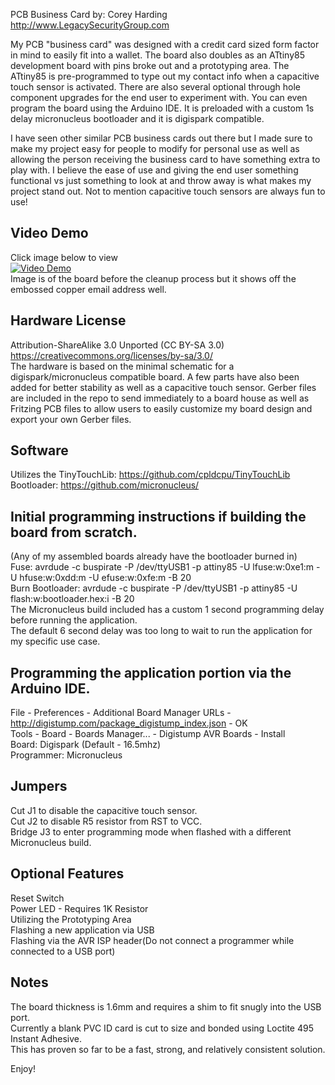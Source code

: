 PCB Business Card by: Corey Harding  
http://www.LegacySecurityGroup.com  
  
My PCB "business card" was designed with a credit card sized form factor in mind to easily fit into a wallet. The board also doubles as an ATtiny85 development board with pins broke out and a prototyping area. The ATtiny85 is pre-programmed to type out my contact info when a capacitive touch sensor is activated. There are also several optional through hole component upgrades for the end user to experiment with. You can even program the board using the Arduino IDE. It is preloaded with a custom 1s delay micronucleus bootloader and it is digispark compatible.  
  
I have seen other similar PCB business cards out there but I made sure to make my project easy for people to modify for personal use as well as allowing the person receiving the business card to have something extra to play with. I believe the ease of use and giving the end user something functional vs just something to look at and throw away is what makes my project stand out. Not to mention capacitive touch sensors are always fun to use!  
  
Video Demo  
-----  
Click image below to view  
[![Video Demo](https://github.com/exploitagency/PCB-Business-Card/blob/master/Images/precleanup-showing-embossed-email-copper-layer.jpg)](https://youtu.be/Ss94M5kzOXM)  
Image is of the board before the cleanup process but it shows off the embossed copper email address well.  
  
Hardware License  
-----  
Attribution-ShareAlike 3.0 Unported (CC BY-SA 3.0)  
https://creativecommons.org/licenses/by-sa/3.0/  
The hardware is based on the minimal schematic for a digispark/micronucleus compatible board. A few parts have also been added for better stability as well as a capacitive touch sensor. Gerber files are included in the repo to send immediately to a board house as well as Fritzing PCB files to allow users to easily customize my board design and export your own Gerber files.  
  
Software  
-----  
Utilizes the TinyTouchLib: https://github.com/cpldcpu/TinyTouchLib  
Bootloader: https://github.com/micronucleus/  
  
Initial programming instructions if building the board from scratch.  
-----  
(Any of my assembled boards already have the bootloader burned in)  
Fuse: avrdude -c buspirate -P /dev/ttyUSB1 -p attiny85 -U lfuse:w:0xe1:m -U hfuse:w:0xdd:m -U efuse:w:0xfe:m -B 20  
Burn Bootloader: avrdude -c buspirate -P /dev/ttyUSB1 -p attiny85 -U flash:w:bootloader.hex:i -B 20  
The Micronucleus build included has a custom 1 second programming delay before running the application.  
The default 6 second delay was too long to wait to run the application for my specific use case.  
  
Programming the application portion via the Arduino IDE.  
-----  
File - Preferences - Additional Board Manager URLs - http://digistump.com/package_digistump_index.json - OK  
Tools - Board - Boards Manager... - Digistump AVR Boards - Install  
Board: Digispark (Default - 16.5mhz)  
Programmer: Micronucleus  
  
Jumpers  
-----  
Cut J1 to disable the capacitive touch sensor.  
Cut J2 to disable R5 resistor from RST to VCC.  
Bridge J3 to enter programming mode when flashed with a different Micronucleus build.  
  
Optional Features  
-----  
Reset Switch  
Power LED - Requires 1K Resistor  
Utilizing the Prototyping Area  
Flashing a new application via USB  
Flashing via the AVR ISP header(Do not connect a programmer while connected to a USB port)  
  
Notes  
-----  
The board thickness is 1.6mm and requires a shim to fit snugly into the USB port.  
Currently a blank PVC ID card is cut to size and bonded using Loctite 495 Instant Adhesive.  
This has proven so far to be a fast, strong, and relatively consistent solution.  
  
Enjoy!  
